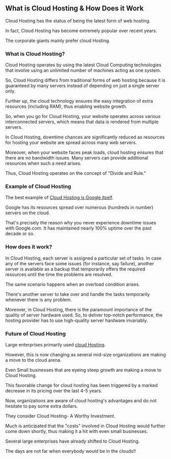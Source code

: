 ## What is Cloud Hosting & How Does it Work

Cloud Hosting has the status of being the latest form of web hosting. 

In fact, Cloud Hosting has become extremely popular over recent years. 

The corporate giants mainly prefer cloud Hosting. 


### What is Cloud Hosting? 

Cloud Hosting operates by using the latest Cloud Computing technologies that involve using an unlimited number of machines acting as one system. 

So, Cloud Hosting differs from traditional forms of web hosting because it is guaranteed by many servers instead of depending on just a single server only. 

Further up, the cloud technology ensures the easy integration of extra resources (including RAM), thus enabling website growth. 

So, when you go for Cloud Hosting, your website operates across various interconnected servers, which means that data is rendered from multiple servers. 

In Cloud Hosting, downtime chances are significantly reduced as resources for hosting your website are spread across many web servers. 

Moreover, when your website faces peak loads, cloud hosting ensures that there are no bandwidth issues. Many servers can provide additional resources when such a need arises. 

Thus, Cloud Hosting operates on the concept of "Divide and Rule." 

### Example of Cloud Hosting

The best example of [Cloud Hosting is Google itself](https://cloud.google.com/).

Google has its resources spread over numerous (hundreds in number) servers on the cloud. 

That's precisely the reason why you never experience downtime issues with Google.com. It has maintained nearly 100% uptime over the past decade or so. 


### How does it work? 

In Cloud Hosting, each server is assigned a particular set of tasks. In case any of the servers face some issues (for instance, say failure), another server is available as a backup that temporarily offers the required resources until the time the problems are resolved. 

The same scenario happens when an overload condition arises. 

There's another server to take over and handle the tasks temporarily whenever there is any problem. 

Moreover, in Cloud Hosting, there is the paramount importance of the quality of server hardware used. So, to deliver top-notch performance, the hosting provider has to use high-quality server hardware invariably. 


### Future of Cloud Hosting

Large enterprises primarily used [cloud Hosting](https://www.earningguys.com/hosting/cloud-hosting/). 

However, this is now changing as several mid-size organizations are making a move to the cloud arena. 

Even Small businesses that are eyeing steep growth are making a move to Cloud Hosting. 

This favorable change for cloud hosting has been triggered by a marked decrease in its pricing over the last 4-5 years. 

Now, organizations are aware of cloud hosting's advantages and do not hesitate to pay some extra dollars. 

They consider Cloud Hosting- A Worthy Investment. 

Much is anticipated that the "costs" involved in Cloud Hosting would further come down shortly, thus making it a hit with even small businesses. 

Several large enterprises have already shifted to Cloud Hosting. 

The days are not far when everybody would be in the clouds!!

